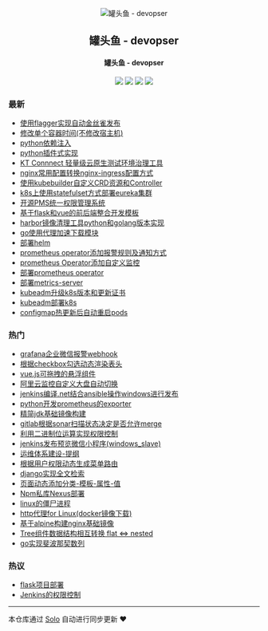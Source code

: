 <p align="center"><img alt="罐头鱼 - devopser" src="https://static.b3log.org/images/brand/solo-32.png"></p><h2 align="center">
罐头鱼 - devopser
</h2>

<h4 align="center">罐头鱼 - devopser</h4>
<p align="center"><a title="罐头鱼 - devopser" target="_blank" href="https://github.com/fish2018/solo-blog"><img src="https://img.shields.io/github/last-commit/fish2018/solo-blog.svg?style=flat-square&color=FF9900"></a>
<a title="GitHub repo size in bytes" target="_blank" href="https://github.com/fish2018/solo-blog"><img src="https://img.shields.io/github/repo-size/fish2018/solo-blog.svg?style=flat-square"></a>
<a title="Solo Version" target="_blank" href="https://github.com/b3log/solo/releases"><img src="https://img.shields.io/badge/solo-3.6.4-f1e05a.svg?style=flat-square&color=blueviolet"></a>
<a title="Hits" target="_blank" href="https://github.com/b3log/hits"><img src="https://hits.b3log.org/fish2018/solo-blog.svg"></a></p>

### 最新

* [使用flagger实现自动金丝雀发布](http://www.devopser.org/articles/2019/11/18/1574058149126.html)
* [修改单个容器时间(不修改宿主机)](http://www.devopser.org/articles/2019/11/09/1573295897199.html)
* [python依赖注入](http://www.devopser.org/articles/2019/11/08/1573205516122.html)
* [python插件式实现](http://www.devopser.org/articles/2019/11/08/1573179335967.html)
* [KT Connnect 轻量级云原生测试环境治理工具](http://www.devopser.org/articles/2019/11/07/1573119441658.html)
* [nginx常用配置转换nginx-ingress配置方式](http://www.devopser.org/articles/2019/11/06/1573006159751.html)
* [使用kubebuilder自定义CRD资源和Controller](http://www.devopser.org/articles/2019/11/04/1572870267705.html)
* [k8s上使用statefulset方式部署eureka集群](http://www.devopser.org/articles/2019/10/24/1571897252380.html)
* [开源PMS统一权限管理系统](http://www.devopser.org/articles/2019/09/05/1567663209232.html)
* [基于flask和vue的前后端整合开发模板](http://www.devopser.org/articles/2019/09/04/1567568399976.html)
* [harbor镜像清理工具python和golang版本实现](http://www.devopser.org/articles/2019/09/04/1567560343455.html)
* [go使用代理加速下载模块](http://www.devopser.org/articles/2019/08/23/1566573161661.html)
* [部署helm](http://www.devopser.org/articles/2019/08/21/1566380090235.html)
* [prometheus operator添加报警规则及通知方式](http://www.devopser.org/articles/2019/08/21/1566379859249.html)
* [prometheus Operator添加自定义监控](http://www.devopser.org/articles/2019/08/21/1566379625905.html)
* [部署prometheus operator](http://www.devopser.org/articles/2019/08/21/1566379321385.html)
* [部署metrics-server](http://www.devopser.org/articles/2019/08/21/1566377840811.html)
* [kubeadm升级k8s版本和更新证书](http://www.devopser.org/articles/2019/08/21/1566377607823.html)
* [kubeadm部署k8s](http://www.devopser.org/articles/2019/08/21/1566377498876.html)
* [configmap热更新后自动重启pods](http://www.devopser.org/articles/2019/08/21/1566372571579.html)

### 热门

* [grafana企业微信报警webhook](http://www.devopser.org/articles/2019/04/24/1556064883572.html)
* [根据checkbox勾选动态渲染表头](http://www.devopser.org/articles/2019/04/29/1556527529497.html)
* [vue.js可拖拽的悬浮组件](http://www.devopser.org/articles/2019/04/26/1556265313871.html)
* [阿里云监控自定义大盘自动切换](http://www.devopser.org/articles/2019/06/12/1560331622380.html)
* [jenkins编译.net结合ansible操作windows进行发布](http://www.devopser.org/articles/2019/07/26/1564120107776.html)
* [python开发prometheus的exporter](http://www.devopser.org/articles/2019/04/25/1556165075790.html)
* [精简jdk基础镜像构建](http://www.devopser.org/articles/2019/07/05/1562311415579.html)
* [gitlab根据sonar扫描状态决定是否允许merge](http://www.devopser.org/articles/2019/08/06/1565067746414.html)
* [利用二进制位运算实现权限控制](http://www.devopser.org/articles/2019/04/24/1556061973923.html)
* [jenkins发布预览微信小程序(windows_slave)](http://www.devopser.org/articles/2019/05/31/1559285817839.html)
* [运维体系建设-提纲](http://www.devopser.org/articles/2019/04/21/1555850522941.html)
* [根据用户权限动态生成菜单路由](http://www.devopser.org/articles/2019/04/29/1556524856420.html)
* [django实现全文检索](http://www.devopser.org/articles/2019/04/24/1556059669181.html)
* [页面动态添加分类-模板-属性-值](http://www.devopser.org/articles/2019/05/02/1556764621087.html)
* [Npm私库Nexus部署](http://www.devopser.org/articles/2019/04/29/1556522434049.html)
* [linux的僵尸进程](http://www.devopser.org/articles/2019/06/04/1559617932598.html)
* [http代理for Linux(docker镜像下载)](http://www.devopser.org/articles/2019/05/07/1557236887856.html)
* [基于alpine构建nginx基础镜像](http://www.devopser.org/articles/2019/08/19/1566219885524.html)
* [Tree组件数据结构相互转换 flat <=> nested](http://www.devopser.org/articles/2019/04/29/1556524023536.html)
* [go实现斐波那契数列](http://www.devopser.org/articles/2019/06/16/1560658242103.html)

### 热议

* [flask项目部署](http://www.devopser.org/articles/2019/04/29/1556521137375.html)
* [Jenkins的权限控制](http://www.devopser.org/articles/2019/04/29/1556521657416.html)

---

本仓库通过 [Solo](https://github.com/b3log/solo) 自动进行同步更新 ❤️ 